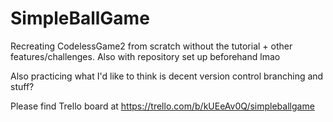 # SimpleBallGame
Recreating CodelessGame2 from scratch without the tutorial + other features/challenges. 
Also with repository set up beforehand lmao

Also practicing what I'd like to think is decent version control branching and stuff?

Please find Trello board at https://trello.com/b/kUEeAv0Q/simpleballgame